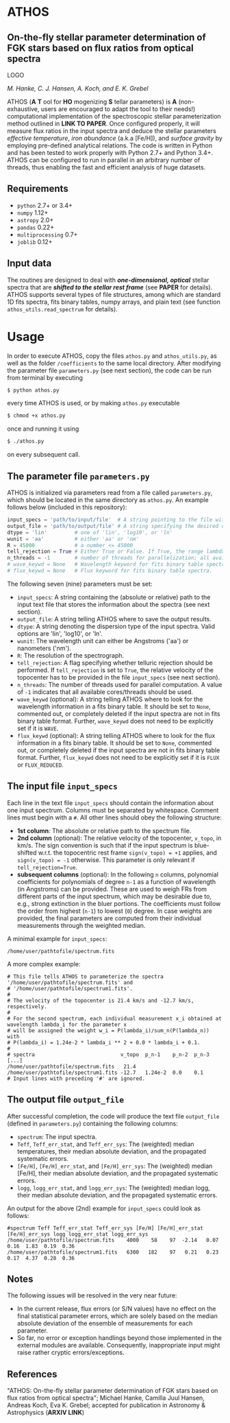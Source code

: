 # ATHOS
## On-the-fly stellar parameter determination of FGK stars based on flux ratios from optical spectra

LOGO

*M. Hanke, C. J. Hansen, A. Koch, and E. K. Grebel*

ATHOS (__A__ __T__ ool for __HO__ mogenizing __S__ tellar parameters) is __A__ (non-exhaustive, users are encouraged to adapt the tool to their needs!) computational implementation of the spectroscopic stellar parameterization method outlined in __LINK TO PAPER__. Once configured properly, it will measure flux ratios in the input spectra and deduce the stellar parameters *effective temperature*, *iron abundance* (a.k.a [Fe/H]), and *surface gravity* by employing pre-defined analytical relations. The code is written in Python and has been tested to work properly with Python 2.7+ and Python 3.4+. ATHOS can be configured to run in parallel in an arbitrary number of threads, thus enabling the fast and efficient analysis of huge datasets. 

Requirements
---

* `python` 2.7+ or 3.4+
* `numpy` 1.12+
* `astropy` 2.0+
* `pandas` 0.22+
* `multiprocessing` 0.7+
* `joblib` 0.12+

Input data
---
The routines are designed to deal with *__one-dimensional, optical__* stellar spectra that are *__shifted to the stellar rest frame__* (see __PAPER__ for details). ATHOS supports several types of file structures, among which are standard 1D fits spectra, fits binary tables, numpy arrays, and plain text (see function `athos_utils.read_spectrum` for details).

Usage
===
In order to execute ATHOS, copy the files `athos.py` and `athos_utils.py`, as well as the folder `/coefficients` to the same local directory. After modifying the parameter file `parameters.py` (see next section), the code can be run from terminal by executing

```bash
$ python athos.py
```
every time ATHOS is used, or by making `athos.py` executable
```bash
$ chmod +x athos.py
```
once and running it using
```bash
$ ./athos.py
```
on every subsequent call.

The parameter file `parameters.py`
---
ATHOS is initialized via parameters read from a file called `parameters.py`, which should be located in the same directory as `athos.py`. An example follows below (included in this repository):

```python
input_specs = 'path/to/input/file'  # A string pointing to the file with information about the input spectra
output_file = 'path/to/output/file' # A string specifying the desired output file 
dtype = 'lin'         # one of 'lin', 'log10', or 'ln'
wunit = 'aa'          # either 'aa' or 'nm'
R = 45000             # a number <= 45000
tell_rejection = True # Either True or False. If True, the range lambda - lamda_i/R < lambda < lambda + lambda_i/R will be masked for each internally stored telluric lambda_i
n_threads = -1        # number of threads for parallelization; all available cores/threads if set to -1
# wave_keywd = None   # Wavelength keyword for fits binary table spectra.
# flux_keywd = None   # Flux keyword for fits binary table spectra.
```
The following seven (nine) parameters must be set:
* `input_specs`: A string containing the (absolute or relative) path to the input text file that stores the information about the spectra (see next section).
* `output_file`: A string telling ATHOS where to save the output results.
* `dtype`: A string denoting the dispersion type of the input spectra. Valid options are 'lin', 'log10', or 'ln'.
* `wunit`: The wavelength unit can either be Angstroms ('aa') or nanometers ('nm').
* `R`: The resolution of the spectrograph.
* `tell_rejection`: A flag specifying whether telluric rejection should be performed. If `tell_rejection` is set to `True`, the relative velocity of the topocenter has to be provided in the file `input_specs` (see next section).
* `n_threads`: The number of threads used for parallel computation. A value of `-1` indicates that all available cores/threads should be used.
* `wave_keywd` (optional): A string telling ATHOS where to look for the wavelength information in a fits binary table. It should be set to `None`, commented out, or completely deleted if the input spectra are not in fits binary table format. Further, `wave_keywd` does not need to be explicitly set if it is `WAVE`.
* `flux_keywd` (optional): A string telling ATHOS where to look for the flux information in a fits binary table. It should be set to `None`, commented out, or completely deleted if the input spectra are not in fits binary table format. Further, `flux_keywd` does not need to be explicitly set if it is `FLUX` or `FLUX_REDUCED`.

The input file `input_specs`
---
Each line in the text file `input_specs` should contain the information about one input spectrum. Columns must be separated by whitespace. Comment lines must begin with a `#`. All other lines should obey the following structure:
* __1st column__: The absolute or relative path to the spectrum file.
* __2nd column__ (optional): The relative velocity of the topocenter, `v_topo`, in km/s. The sign convention is such that if the input spectrum is blue-shifted w.r.t. the topocentric rest frame `sign(v_topo) = +1` applies, and `sign(v_topo) = -1` otherwise. This parameter is only relevant if `tell_rejection=True`.
* __subsequent columns__ (optional): In the following `n` columns, polynomial coefficients for polynomials of degree `n-1` as a function of wavelength (in Angstroms) can be provided. These are used to weigh FRs from different parts of the input spectrum, which may be desirable due to, e.g., strong extinction in the bluer portions. The coefficients must follow the order from highest (`n-1`) to lowest (`0`) degree. In case weights are provided, the final parameters are computed from their individual measurements through the weighted median. 

A minimal example for `input_specs`:
```
/home/user/pathtofile/spectrum.fits
```
A more complex example:
```
# This file tells ATHOS to parameterize the spectra '/home/user/pathtofile/spectrum.fits' and 
# '/home/user/pathtofile/spectrum1.fits'. 
#
# The velocity of the topocenter is 21.4 km/s and -12.7 km/s, respectively.
#
# For the second spectrum, each individual measurement x_i obtained at wavelength lambda_i for the parameter x 
# will be assigned the weight w_i = P(lambda_i)/sum_n(P(lambda_n)) with 
# P(lambda_i) = 1.24e-2 * lambda_i ** 2 + 0.0 * lambda_i + 0.1.
#
# spectra                            v_topo  p_n-1    p_n-2  p_n-3 [...]
/home/user/pathtofile/spectrum.fits   21.4
/home/user/pathtofile/spectrum1.fits -12.7   1.24e-2  0.0    0.1
# Input lines with preceding '#' are ignored.
```

The output file `output_file`
---
After successful completion, the code will produce the text file `output_file` (defined in `parameters.py`) containing the following columns:
* `spectrum`: The input spectra.
* `Teff`, `Teff_err_stat`, and `Teff_err_sys`: The (weighted) median temperatures, their median absolute deviation, and the propagated systematic errors.  
* `[Fe/H]`, `[Fe/H]_err_stat`, and `[Fe/H]_err_sys`: The (weighted) median [Fe/H], their median absolute deviation, and the propagated systematic errors.  
* `logg`, `logg_err_stat`, and `logg_err_sys`: The (weighted) median logg, their median absolute deviation, and the propagated systematic errors.

An output for the above (2nd) example for `input_specs` could look as follows:
```
#spectrum Teff Teff_err_stat Teff_err_sys [Fe/H] [Fe/H]_err_stat [Fe/H]_err_sys logg logg_err_stat logg_err_sys
/home/user/pathtofile/spectrum.fits    4000    58    97  -2.14   0.07  0.16  1.83  0.19  0.36
/home/user/pathtofile/spectrum1.fits   6300   182    97   0.21   0.23  0.17  4.37  0.28  0.36
```

Notes
---
The following issues will be resolved in the very near future:
* In the current release, flux errors (or S/N values) have no effect on the final statistical parameter errors, which are solely based on the median absolute deviation of the ensemble of measurements for each parameter.
* So far, no error or exception handlings beyond those implemented in the external modules are available. Consequently, inappropriate input might raise rather cryptic errors/exceptions.

References
---
"ATHOS: On-the-fly stellar parameter determination of FGK stars based on flux ratios from optical spectra"; Michael Hanke, Camilla Juul Hansen, Andreas Koch, Eva K. Grebel; accepted for publication in Astronomy & Astrophysics (__ARXIV LINK__)

